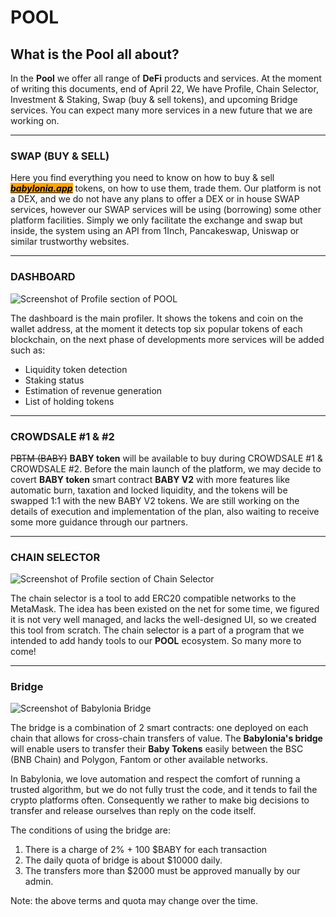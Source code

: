 
# POOL
## What is the Pool all about?
In the **Pool** we offer all range of **DeFi** products and services. At the moment of writing this documents, end of April 22, We have Profile, Chain Selector, Investment & Staking, Swap (buy & sell tokens), and upcoming Bridge services. You can expect many more services in a new future that we are working on.

---
### SWAP (BUY & SELL)
Here you find everything you need to know on how to buy & sell [_<mark style="background-color:orange;">**babylonia.app**</mark>_](https://babylonia.app) tokens, on how to use them, trade them. Our platform is not a DEX, and we do not have any plans to offer a DEX or in house SWAP services, however our SWAP services will be using (borrowing) some other platform facilities. Simply we only facilitate the exchange and swap but inside, the system using an API from 1Inch, Pancakeswap, Uniswap or similar trustworthy websites.



---
### DASHBOARD
![Screenshot of Profile section of POOL](https://raw.githubusercontent.com/babyloniaapp/docs/main/assets/screenshot/Screenshot_pool.babylonia.app_profiler_03.png)

The dashboard is the main profiler. It shows the tokens and coin on the wallet address, at the moment it detects top six popular tokens of each blockchain, on the next phase of developments more services will be added such as:

 - Liquidity token detection
 - Staking status
 - Estimation of revenue generation
 -  List of holding tokens

---

### CROWDSALE #1 & #2
~~PBTM (BABY)~~ **BABY token** will be available to buy during CROWDSALE #1 & CROWDSALE #2. Before the main launch of the platform, we may decide to covert **BABY token** smart contract **BABY V2** with more features like automatic burn, taxation and locked liquidity, and the tokens will be swapped 1:1 with the new BABY V2 tokens. We are still working on the details of execution and implementation of the plan, also waiting to receive some more guidance through our partners.&#x20;


---

### CHAIN SELECTOR
![Screenshot of Profile section of Chain Selector](https://raw.githubusercontent.com/babyloniaapp/docs/main/assets/screenshot/Screenshot_pool.babylonia.app_ChainSelector-11.png)

The chain selector is a tool to add ERC20 compatible networks to the MetaMask. The idea has been existed on the net for some time, we figured it is not very well managed, and lacks the well-designed UI, so we created this tool from scratch. The chain selector is a part of a program that we intended to add handy tools to our **POOL** ecosystem. So many more to come!

---

### Bridge

![Screenshot of Babylonia Bridge](https://raw.githubusercontent.com/babyloniaapp/docs/main/assets/screenshot/Screenshot-Bridge-01_600px.png)


The bridge is a combination of 2 smart contracts: one deployed on each chain that allows for cross-chain transfers of value. The **Babylonia's bridge** will enable users to transfer their **Baby Tokens** easily between the BSC (BNB Chain) and Polygon, Fantom or other available networks. 

In Babylonia, we love automation and respect the comfort of running a trusted algorithm, but we do not fully trust the code, and it tends to fail the crypto platforms often. Consequently we rather to make big decisions to transfer and release ourselves than reply on the code itself.

The conditions of using the bridge are:

 1. There is a charge of 2% + 100 $BABY for each transaction
 2. The daily quota of bridge is about $10000 daily.
 3. The transfers more than $2000 must be approved manually by our admin.


Note: the above terms and quota may change over the time.
